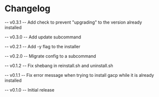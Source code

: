 # Changelog

-- v0.3.1 --
Add check to prevent "upgrading" to the version already installed

-- v0.3.0 --
Add update subcommand

-- v0.2.1 --
Add -y flag to the installer

-- v0.2.0 --
Migrate config to a subcommand

-- v0.1.2 --
Fix shebang in reinstall.sh and uninstall.sh

-- v0.1.1 --
Fix error message when trying to install gacp while it is already installed

-- v0.1.0 --
Initial release
